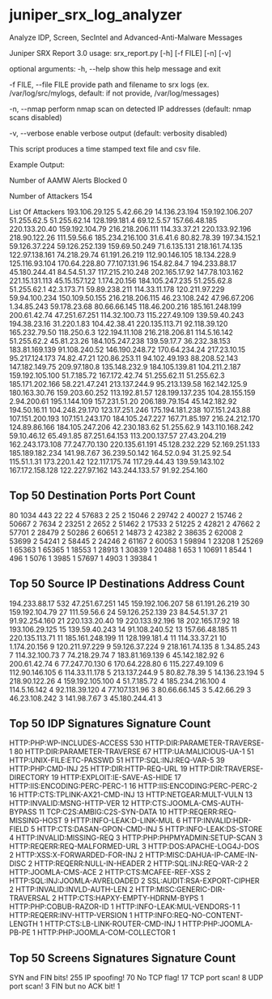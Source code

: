 # juniper_srx_log_analyzer
Analyze IDP, Screen, SecIntel and Advanced-Anti-Malware Messages

Juniper SRX Report 3.0 usage: srx_report.py [-h] [-f FILE] [-n] [-v]

optional arguments: -h, --help show this help message and exit

-f FILE, --file FILE provide path and filename to srx logs (ex. /var/log/src/mylogs, default: if not provide, /var/log/messages)

-n, --nmap perform nmap scan on detected IP addresses (default: nmap scans disabled)

-v, --verbose enable verbose output (default: verbosity disabled)

This script produces a time stamped text file and csv file.

Example Output:

Number of AAMW Alerts Blocked 0

Number of Attackers 154

List Of Attackers
193.106.29.125
5.42.66.29
14.136.23.194
159.192.106.207
51.255.62.5
51.255.62.14
128.199.181.4
69.12.5.57
157.66.48.185
220.133.20.40
159.192.104.79
216.218.206.111
114.33.37.21
220.133.92.196
218.90.122.26
111.59.56.6
185.234.216.100
31.6.41.6
80.82.78.39
197.34.152.1
59.126.37.224
59.126.252.139
159.69.50.249
71.6.135.131
218.161.74.135
122.97.138.161
74.218.29.74
61.191.26.219
112.90.146.105
18.134.228.9
125.116.93.104
170.64.228.80
77.107.131.96
154.82.84.7
194.233.88.17
45.180.244.41
84.54.51.37
117.215.210.248
202.165.17.92
147.78.103.162
221.15.131.113
45.15.157.122
1.174.20.156
184.105.247.235
51.255.62.8
51.255.62.1
42.3.173.71
59.89.238.211
114.33.11.178
120.211.97.229
59.94.100.234
150.109.50.155
216.218.206.115
46.23.108.242
47.96.67.206
1.34.85.243
59.178.23.68
80.66.66.145
118.46.200.216
185.161.248.199
200.61.42.74
47.251.67.251
114.32.100.73
115.227.49.109
139.59.40.243
194.38.23.16
31.220.1.83
104.42.38.41
220.135.113.71
92.118.39.120
165.232.79.50
118.250.6.3
122.194.11.108
216.218.206.81
114.5.16.142
51.255.62.2
45.81.23.26
184.105.247.238
139.59.17.7
36.232.38.153
183.81.169.139
91.108.240.52
146.190.248.72
170.64.234.24
217.23.10.15
95.217.124.173
74.82.47.21
120.86.253.11
94.102.49.193
88.208.52.143
147.182.149.75
209.97.180.8
135.148.232.9
184.105.139.81
104.211.2.187
159.192.105.100
51.7.185.72
167.172.42.74
51.255.62.11
51.255.62.3
185.171.202.166
58.221.47.241
213.137.244.9
95.213.139.58
162.142.125.9
180.163.30.76
159.203.60.252
113.192.81.57
128.199.137.235
104.28.155.159
2.94.200.61
195.1.144.109
157.231.51.20
206.189.79.154
45.142.182.92
194.50.16.11
104.248.29.170
123.17.251.246
175.194.181.238
107.151.243.88
107.151.200.193
107.151.243.170
184.105.247.227
167.71.85.197
216.24.212.170
124.89.86.166
184.105.247.206
42.230.183.62
51.255.62.9
143.110.168.242
59.10.46.12
65.49.1.85
87.251.64.153
113.200.137.57
27.43.204.219
162.243.173.108
77.247.70.130
220.135.61.191
45.128.232.229
52.169.251.133
185.189.182.234
141.98.7.67
36.239.50.142
164.52.0.94
31.25.92.54
115.51.1.31
173.220.1.42
122.117.175.74
117.29.44.43
139.59.143.102
167.172.158.128
122.227.97.162
143.244.133.57
91.92.254.160

Top 50 Destination Ports
Port               Count
------------------------
80                1034
443                 22
22                   4
57683                2
25                   2
15046                2
29742                2
40027                2
15746                2
50667                2
7634                 2
23251                2
2652                 2
51462                2
17533                2
51225                2
42821                2
47662                2
57701                2
28479                2
50286                2
60651                2
14873                2
42382                2
38635                2
62008                2
53699                2
54241                2
58445                2
24246                2
61167                2
60053                1
59894                1
23208                1
25269                1
65363                1
65365                1
18553                1
28913                1
30839                1
20488                1
653                  1
10691                1
8544                 1
496                  1
5076                 1
3985                 1
57697                1
4903                 1
39384                1

Top 50 Source IP Destinations
Address                  Count
------------------------------
194.233.88.17              532
47.251.67.251              145
159.192.106.207             58
61.191.26.219               30
159.192.104.79              27
111.59.56.6                 24
59.126.252.139              23
84.54.51.37                 21
91.92.254.160               21
220.133.20.40               19
220.133.92.196              18
202.165.17.92               18
193.106.29.125              15
139.59.40.243               14
91.108.240.52               13
157.66.48.185               11
220.135.113.71              11
185.161.248.199             11
128.199.181.4               11
114.33.37.21                10
1.174.20.156                 9
120.211.97.229               9
59.126.37.224                9
218.161.74.135               8
1.34.85.243                  7
114.32.100.73                7
74.218.29.74                 7
183.81.169.139               6
45.142.182.92                6
200.61.42.74                 6
77.247.70.130                6
170.64.228.80                6
115.227.49.109               6
112.90.146.105               6
114.33.11.178                5
213.137.244.9                5
80.82.78.39                  5
14.136.23.194                5
218.90.122.26                4
159.192.105.100              4
51.7.185.72                  4
185.234.216.100              4
114.5.16.142                 4
92.118.39.120                4
77.107.131.96                3
80.66.66.145                 3
5.42.66.29                   3
46.23.108.242                3
141.98.7.67                  3
45.180.244.41                3

Top 50 IDP Signatures
Signature                                      Count
----------------------------------------------------
HTTP:PHP:WP-INCLUDES-ACCESS                      530
HTTP:DIR:PARAMETER-TRAVERSE-1                     80
HTTP:DIR:PARAMETER-TRAVERSE                       67
HTTP:UA:MALICIOUS-UA-1                            51
HTTP:UNIX-FILE:ETC-PASSWD                         51
HTTP:SQL:INJ:REQ-VAR-5                            39
HTTP:PHP:CMD-INJ                                  25
HTTP:DIR:HTTP-REQ-URL                             19
HTTP:DIR:TRAVERSE-DIRECTORY                       19
HTTP:EXPLOIT:IE-SAVE-AS-HIDE                      17
HTTP:IIS:ENCODING:PERC-PERC-1                     16
HTTP:IIS:ENCODING:PERC-PERC-2                     16
HTTP:CTS:TPLINK-AX21-CMD-INJ                      13
HTTP:NETGEAR:MULT-VULN                            13
HTTP:INVALID:MSNG-HTTP-VER                        12
HTTP:CTS:JOOMLA-CMS-AUTH-BYPASS                   11
TCP:C2S:AMBIG:C2S-SYN-DATA                        10
HTTP:REQERR:REQ-MISSING-HOST                       9
HTTP:INFO-LEAK:D-LINK-MUL                          6
HTTP:INVALID:HDR-FIELD                             5
HTTP:CTS:DASAN-GPON-CMD-INJ                        5
HTTP:INFO-LEAK:DS-STORE                            4
HTTP:INVALID:MISSING-REQ                           3
HTTP:PHP:PHPMYADMIN:SETUP-SCAN                     3
HTTP:REQERR:REQ-MALFORMED-URL                      3
HTTP:DOS:APACHE-LOG4J-DOS                          2
HTTP:XSS:X-FORWARDED-FOR-INJ                       2
HTTP:MISC:DAHUA-IP-CAME-IN-DISC                    2
HTTP:REQERR:NULL-IN-HEADER                         2
HTTP:SQL:INJ:REQ-VAR-2                             2
HTTP:JOOMLA-CMS-ACE                                2
HTTP:CTS:MCAFEE-REF-XSS                            2
HTTP:SQL:INJ:JOOMLA-AVRELOADED                     2
SSL:AUDIT:RSA-EXPORT-CIPHER                        2
HTTP:INVALID:INVLD-AUTH-LEN                        2
HTTP:MISC:GENERIC-DIR-TRAVERSAL                    2
HTTP:CTS:HAPXY-EMPTY-HDRNM-BYPS                    1
HTTP:PHP:COBUB-RAZOR-ID                            1
HTTP:INFO-LEAK:MUL-VENDORS-1                       1
HTTP:REQERR:INV-HTTP-VERSION                       1
HTTP:INFO:REQ-NO-CONTENT-LENGTH                    1
HTTP:CTS:LB-LINK-ROUTER-CMD-INJ                    1
HTTP:PHP:JOOMLA-PB-PE                              1
HTTP:PHP:JOOMLA-COM-COLLECTOR                      1

Top 50 Screens Signatures
Signature                                      Count
----------------------------------------------------
SYN and FIN bits!                                255
IP spoofing!                                      70
No TCP flag!                                      17
TCP port scan!                                     8
UDP port scan!                                     3
FIN but no ACK bit!                                1

